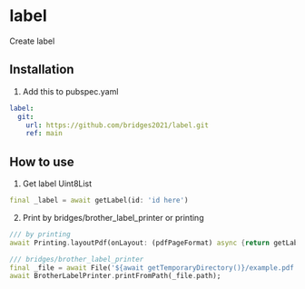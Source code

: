 # label
 Create label

## Installation
1. Add this to pubspec.yaml
```yaml
label:
  git:
    url: https://github.com/bridges2021/label.git
    ref: main
```

## How to use
1. Get label Uint8List
```dart
final _label = await getLabel(id: 'id here')
```
2. Print by bridges/brother_label_printer or printing
```dart
/// by printing
await Printing.layoutPdf(onLayout: (pdfPageFormat) async {return getLabel(id: 'id here')}

/// bridges/brother_label_printer
final _file = await File('${await getTemporaryDirectory()}/example.pdf').writeAsBytes(_label);
await BrotherLabelPrinter.printFromPath(_file.path);
```
